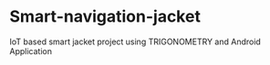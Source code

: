 # Smart-navigation-jacket
IoT based smart jacket project using TRIGONOMETRY and Android Application
